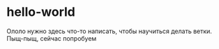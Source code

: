 # hello-world
Ололо нужно здесь что-то написать, чтобы научиться делать ветки. Пыщ-пыщ, сейчас попробуем
